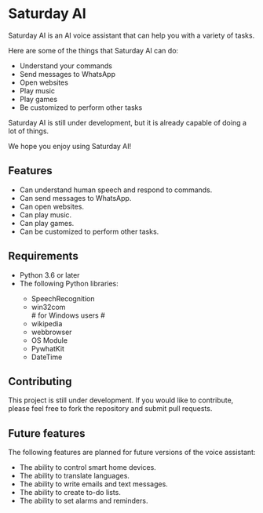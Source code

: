 <!DOCTYPE html>
<html>
<head>
</head>
<body>
  <h1>Saturday AI</h1>
  <p>Saturday AI is an AI voice assistant that can help you with a variety of tasks.</p>
  <p>Here are some of the things that Saturday AI can do:</p>
  <ul>
    <li>Understand your commands</li>
    <li>Send messages to WhatsApp</li>
    <li>Open websites</li>
    <li>Play music</li>
    <li>Play games</li>
    <li>Be customized to perform other tasks</li>
  </ul>
  <p>Saturday AI is still under development, but it is already capable of doing a lot of things.</p>
  <p>We hope you enjoy using Saturday AI!</p>
  <h2>Features</h2>
  <ul>
    <li>Can understand human speech and respond to commands.</li>
    <li>Can send messages to WhatsApp.</li>
    <li>Can open websites.</li>
    <li>Can play music.</li>
    <li>Can play games.</li>
    <li>Can be customized to perform other tasks.</li>
  </ul>
  <h2>Requirements</h2>
  <ul>
    <li>Python 3.6 or later</li>
    <li>The following Python libraries:</li>
    <ul>
      <li>SpeechRecognition</li>
      <li>win32com</li> # for Windows users #
      <li>wikipedia</li>
      <li>webbrowser</li>
      <li>OS Module</li>
      <li>PywhatKit</li>
      <li>DateTime</li>
    </ul>
  </ul>
  <h2>Contributing</h2>
  <p>This project is still under development. If you would like to contribute, please feel free to fork the repository and submit pull requests.</p>
  <h2>Future features</h2>
  <p>The following features are planned for future versions of the voice assistant:</p>
  <ul>
    <li>The ability to control smart home devices.</li>
    <li>The ability to translate languages.</li>
    <li>The ability to write emails and text messages.</li>
    <li>The ability to create to-do lists.</li>
    <li>The ability to set alarms and reminders.</li>
  </ul>
</body>
</html>
